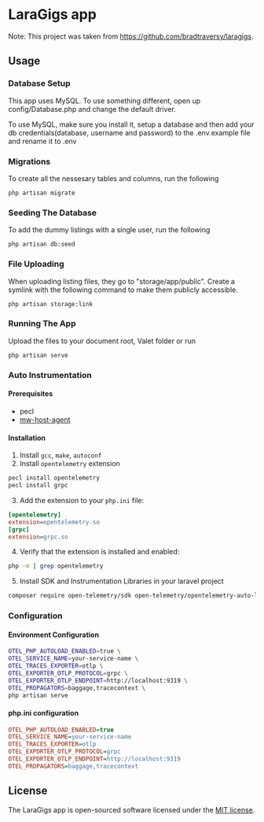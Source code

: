 # LaraGigs app

Note: This project was taken from https://github.com/bradtraversy/laragigs.

## Usage

### Database Setup

This app uses MySQL. To use something different, open up config/Database.php and change the default driver.

To use MySQL, make sure you install it, setup a database and then add your db credentials(database, username and password) to the .env.example file and rename it to .env

### Migrations

To create all the nessesary tables and columns, run the following

```
php artisan migrate
```

### Seeding The Database

To add the dummy listings with a single user, run the following

```
php artisan db:seed
```

### File Uploading

When uploading listing files, they go to "storage/app/public". Create a symlink with the following command to make them publicly accessible.

```
php artisan storage:link
```

### Running The App

Upload the files to your document root, Valet folder or run

```
php artisan serve
```

### Auto Instrumentation

#### Prerequisites

-   pecl
-   [mw-host-agent](https://docs.middleware.io/agent-installation/overview#installing-the-middleware-agent)

#### Installation

1. Install `gcc`, `make`, `autoconf`
2. Install `opentelemetry` extension

```bash
pecl install opentelemetry
pecl install grpc
```

3. Add the extension to your `php.ini` file:

```ini
[opentelemetry]
extension=opentelemetry.so
[grpc]
extension=grpc.so
```

4. Verify that the extension is installed and enabled:

```bash
php -m | grep opentelemetry
```

5. Install SDK and Instrumentation Libraries in your laravel project

```bash
composer require open-telemetry/sdk open-telemetry/opentelemetry-auto-laravel open-telemetry/transport-grpc
```

### Configuration

#### Environment Configuration

```bash
OTEL_PHP_AUTOLOAD_ENABLED=true \
OTEL_SERVICE_NAME=your-service-name \
OTEL_TRACES_EXPORTER=otlp \
OTEL_EXPORTER_OTLP_PROTOCOL=grpc \
OTEL_EXPORTER_OTLP_ENDPOINT=http://localhost:9319 \
OTEL_PROPAGATORS=baggage,tracecontext \
php artisan serve
```

#### php.ini configuration

```ini
OTEL_PHP_AUTOLOAD_ENABLED=true
OTEL_SERVICE_NAME=your-service-name
OTEL_TRACES_EXPORTER=otlp
OTEL_EXPORTER_OTLP_PROTOCOL=grpc
OTEL_EXPORTER_OTLP_ENDPOINT=http://localhost:9319
OTEL_PROPAGATORS=baggage,tracecontext
```

## License

The LaraGigs app is open-sourced software licensed under the [MIT license](https://opensource.org/licenses/MIT).
